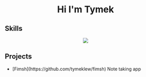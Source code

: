 <h1 align="center"> Hi I'm Tymek </h1>
<div align="center">
</div>
<h2> Skills </h2>
<p align="center">
  <a href="https://skillicons.dev">
    <img src="https://skillicons.dev/icons?i=rust,go,c,cs,dotnet,css,html,js,ts,nodejs,react,linux,mongodb,postgres,python,neovim" />
  </a>
</p>
<h2> Projects</h2>
<ul>
 <li>[Fimsh](https://github.com/tymeklew/fimsh) Note taking app </li>
</ul>
